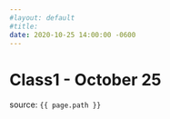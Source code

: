 ```yaml
---
#layout: default
#title:
date: 2020-10-25 14:00:00 -0600
---
```

# Class1 - October 25

source: `{{ page.path }}`
